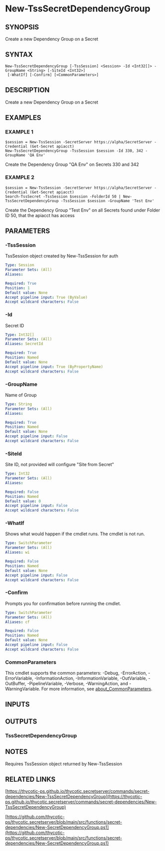 # New-TssSecretDependencyGroup

## SYNOPSIS
Create a new Dependency Group on a Secret

## SYNTAX

```
New-TssSecretDependencyGroup [-TssSession] <Session> -Id <Int32[]> -GroupName <String> [-SiteId <Int32>]
 [-WhatIf] [-Confirm] [<CommonParameters>]
```

## DESCRIPTION
Create a new Dependency Group on a Secret

## EXAMPLES

### EXAMPLE 1
```
$session = New-TssSession -SecretServer https://alpha/SecretServer -Credential (Get-Secret apiacct)
New-TssSecretDependencyGroup -TssSession $session -Id 330, 342 -GroupName 'QA Env'
```

Create the Dependency Group "QA Env" on Secrets 330 and 342

### EXAMPLE 2
```
$session = New-TssSession -SecretServer https://alpha/SecretServer -Credential (Get-Secret apiacct)
Search-TssSecret -TssSession $session -FolderId 50 | New-TssSecretDependencyGroup -TssSession $session -GroupName 'Test Env'
```

Create the Dependency Group "Test Env" on all Secrets found under Folder ID 50, that the apiacct has access

## PARAMETERS

### -TssSession
TssSession object created by New-TssSession for auth

```yaml
Type: Session
Parameter Sets: (All)
Aliases:

Required: True
Position: 1
Default value: None
Accept pipeline input: True (ByValue)
Accept wildcard characters: False
```

### -Id
Secret ID

```yaml
Type: Int32[]
Parameter Sets: (All)
Aliases: SecretId

Required: True
Position: Named
Default value: None
Accept pipeline input: True (ByPropertyName)
Accept wildcard characters: False
```

### -GroupName
Name of Group

```yaml
Type: String
Parameter Sets: (All)
Aliases:

Required: True
Position: Named
Default value: None
Accept pipeline input: False
Accept wildcard characters: False
```

### -SiteId
Site ID, not provided will configure "Site from Secret"

```yaml
Type: Int32
Parameter Sets: (All)
Aliases:

Required: False
Position: Named
Default value: 0
Accept pipeline input: False
Accept wildcard characters: False
```

### -WhatIf
Shows what would happen if the cmdlet runs.
The cmdlet is not run.

```yaml
Type: SwitchParameter
Parameter Sets: (All)
Aliases: wi

Required: False
Position: Named
Default value: None
Accept pipeline input: False
Accept wildcard characters: False
```

### -Confirm
Prompts you for confirmation before running the cmdlet.

```yaml
Type: SwitchParameter
Parameter Sets: (All)
Aliases: cf

Required: False
Position: Named
Default value: None
Accept pipeline input: False
Accept wildcard characters: False
```

### CommonParameters
This cmdlet supports the common parameters: -Debug, -ErrorAction, -ErrorVariable, -InformationAction, -InformationVariable, -OutVariable, -OutBuffer, -PipelineVariable, -Verbose, -WarningAction, and -WarningVariable. For more information, see [about_CommonParameters](http://go.microsoft.com/fwlink/?LinkID=113216).

## INPUTS

## OUTPUTS

### TssSecretDependencyGroup
## NOTES
Requires TssSession object returned by New-TssSession

## RELATED LINKS

[https://thycotic-ps.github.io/thycotic.secretserver/commands/secret-dependencies/New-TssSecretDependencyGroup](https://thycotic-ps.github.io/thycotic.secretserver/commands/secret-dependencies/New-TssSecretDependencyGroup)

[https://github.com/thycotic-ps/thycotic.secretserver/blob/main/src/functions/secret-dependencies/New-SecretDependencyGroup.ps1](https://github.com/thycotic-ps/thycotic.secretserver/blob/main/src/functions/secret-dependencies/New-SecretDependencyGroup.ps1)


